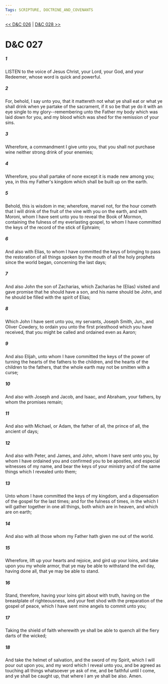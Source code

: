 ```yaml
---
Tags: SCRIPTURE, DOCTRINE_AND_COVENANTS
---
```


[<< D&C 026](DOCTRINE_AND_COVENANTS/D&C_026.md) | [D&C 028 >>](DOCTRINE_AND_COVENANTS/D&C_028.md)

# D&C 027

##### 1

LISTEN to the voice of Jesus Christ, your Lord, your God, and your Redeemer, whose word is quick and powerful.

##### 2

For, behold, I say unto you, that it mattereth not what ye shall eat or what ye shall drink when ye partake of the sacrament, if it so be that ye do it with an eye single to my glory--remembering unto the Father my body which was laid down for you, and my blood which was shed for the remission of your sins.

##### 3

Wherefore, a commandment I give unto you, that you shall not purchase wine neither strong drink of your enemies;

##### 4

Wherefore, you shall partake of none except it is made new among you; yea, in this my Father's kingdom which shall be built up on the earth.

##### 5

Behold, this is wisdom in me; wherefore, marvel not, for the hour cometh that I will drink of the fruit of the vine with you on the earth, and with Moroni, whom I have sent unto you to reveal the Book of Mormon, containing the fulness of my everlasting gospel, to whom I have committed the keys of the record of the stick of Ephraim;

##### 6

And also with Elias, to whom I have committed the keys of bringing to pass the restoration of all things spoken by the mouth of all the holy prophets since the world began, concerning the last days;

##### 7

And also John the son of Zacharias, which Zacharias he (Elias) visited and gave promise that he should have a son, and his name should be John, and he should be filled with the spirit of Elias;

##### 8

Which John I have sent unto you, my servants, Joseph Smith, Jun., and Oliver Cowdery, to ordain you unto the first priesthood which you have received, that you might be called and ordained even as Aaron;

##### 9

And also Elijah, unto whom I have committed the keys of the power of turning the hearts of the fathers to the children, and the hearts of the children to the fathers, that the whole earth may not be smitten with a curse;

##### 10

And also with Joseph and Jacob, and Isaac, and Abraham, your fathers, by whom the promises remain;

##### 11

And also with Michael, or Adam, the father of all, the prince of all, the ancient of days;

##### 12

And also with Peter, and James, and John, whom I have sent unto you, by whom I have ordained you and confirmed you to be apostles, and especial witnesses of my name, and bear the keys of your ministry and of the same things which I revealed unto them;

##### 13

Unto whom I have committed the keys of my kingdom, and a dispensation of the gospel for the last times; and for the fulness of times, in the which I will gather together in one all things, both which are in heaven, and which are on earth;

##### 14

And also with all those whom my Father hath given me out of the world.

##### 15

Wherefore, lift up your hearts and rejoice, and gird up your loins, and take upon you my whole armor, that ye may be able to withstand the evil day, having done all, that ye may be able to stand.

##### 16

Stand, therefore, having your loins girt about with truth, having on the breastplate of righteousness, and your feet shod with the preparation of the gospel of peace, which I have sent mine angels to commit unto you;

##### 17

Taking the shield of faith wherewith ye shall be able to quench all the fiery darts of the wicked;

##### 18

And take the helmet of salvation, and the sword of my Spirit, which I will pour out upon you, and my word which I reveal unto you, and be agreed as touching all things whatsoever ye ask of me, and be faithful until I come, and ye shall be caught up, that where I am ye shall be also. Amen.
